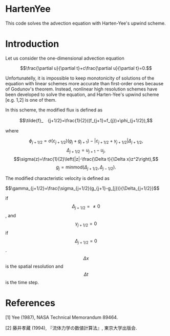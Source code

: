 # HartenYee
This code solves the advection equation with Harten-Yee's upwind scheme.

# Introduction
Let us consider the one-dimensional advection equation

$$\frac{\partial u}{\partial t}+c\frac{\partial u}{\partial t}=0.$$

Unfortunatelly, it is impossible to keep monotonicity of solutions of the equation with linear schemes more accurate than first-order ones because of Godunov's theorem. Instead, nonlinear high resolution schemes have been developed to solve the equation, and Harten-Yee's upwind scheme [e.g. 1,2] is one of them.

In this scheme, the modified flux is defined as

$$\tilde{f}_　{j+1/2}=\frac{1}{2}((f_{j+1}+f_{j})+\phi_{j+1/2}),$$

where 

$$\phi_{j+1/2}=\sigma(c_{j+1/2})(g_j+g_{j+1})-|c_{j+1/2}+\gamma_{j+1/2}|\Delta_{j+1/2},$$
$$\Delta_{j+1/2}=u_{j+1}-u_{j},$$
$$\sigma(z)=\frac{1}{2}\left(|z|-\frac{\Delta t}{\Delta x}z^2\right),$$
$$g_j=\mathrm{minmod}(\Delta_{j+1/2},\,\Delta_{j-1/2}).$$

The modified characteristic velocity is defined as 

$$\gamma_{j+1/2}=\frac{\sigma_{j+1/2}(g_{j+1}-g_[j})}{\Delta_{j+1/2}}$$

if $$\Delta_{j+1/2}=\neq 0$$, and $$\gamma_{j+1/2}=0$$ if  $$\Delta_{j+1/2}=0$$. $$\Delta x$$ is the spatial resolution and $$\Delta t$$ is the time step.

# References
[1] Yee (1987), NASA Technical Memorandum 89464.

[2] 藤井孝藏 (1994), 『流体力学の数値計算法』, 東京大学出版会.
